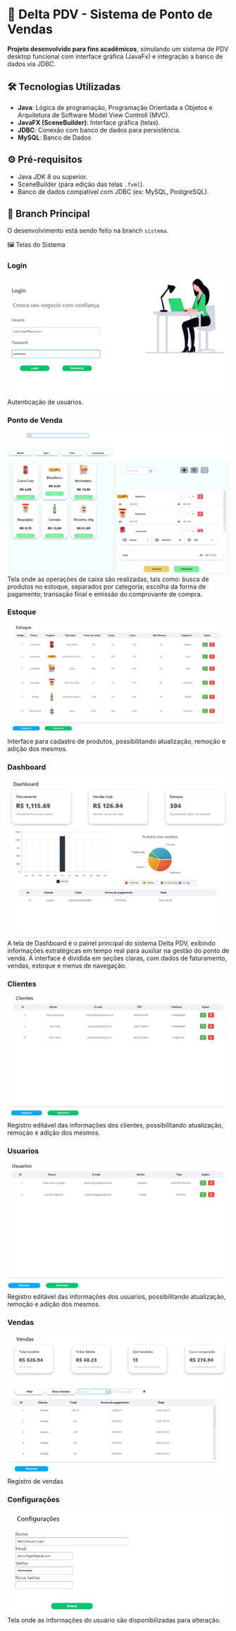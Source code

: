 # 🛒 Delta PDV - Sistema de Ponto de Vendas  

**Projeto desenvolvido para fins acadêmicos**, simulando um sistema de PDV desktop funcional com interface gráfica (JavaFx) e integração a banco de dados via JDBC.

## 🛠️ Tecnologias Utilizadas  
- **Java**: Lógica de programação, Programação Orientada a Objetos e Arquitetura de Software Model View Controll (MVC).  
- **JavaFX (SceneBuilder)**: Interface gráfica (telas).  
- **JDBC**: Conexão com banco de dados para persistência.
- **MySQL**: Banco de Dados  

## ⚙️ Pré-requisitos  
- Java JDK 8 ou superior.  
- SceneBuilder (para edição das telas `.fxml`).  
- Banco de dados compatível com JDBC (ex: MySQL, PostgreSQL).

## 📂 Branch Principal
O desenvolvimento está sendo feito na branch `sistema`.

🖼️ Telas do Sistema
### Login
![Login do Sistema](ScreenShots/TelaLogin.jpg) 
Autenticação de usuários.

### Ponto de Venda
![Ponto de Venda](ScreenShots/TelaPDV.jpg) 
Tela onde as operações de caixa são realizadas, tais como: busca de produtos no estoque, separados por categoria; escolha da forma de pagamento; transação final e emissão do comprovante de compra.

### Estoque
![Estoque](ScreenShots/TelaEstoque.jpg) 
Interface para cadastro de produtos, possibilitando atualização, remoção e adição dos mesmos.

### Dashboard
![Dashboard](ScreenShots/DashBoard.jpg) 
A tela de Dashboard é o painel principal do sistema Delta PDV, exibindo informações estratégicas em tempo real para auxiliar na gestão do ponto de venda.
A interface é dividida em seções claras, com dados de faturamento, vendas, estoque e menus de navegação.

### Clientes
![Clientes](ScreenShots/TelaClientes.jpg) 
Registro editável das informações dos clientes, possibilitando atualização, remoção e adição dos mesmos.

### Usuarios
![Usuarios](ScreenShots/TelaUsuarios.jpg) 
Registro editável das informações dos usuarios, possibilitando atualização, remoção e adição dos mesmos.

### Vendas
![Vendas](ScreenShots/TelaVendas.jpg) 
Registro de vendas 

### Configurações
![Configurações](ScreenShots/TelaConfig.jpg) 
Tela onde as informações do usuário são disponibilizadas para alteração.
